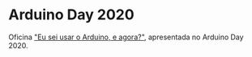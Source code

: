 # Arduino Day 2020

Oficina ["Eu sei usar o Arduino, e agora?"](https://www.youtube.com/watch?v=woOLLu4eShA "Eu sei usar o Arduino, e agora?"), apresentada no Arduino Day 2020.

